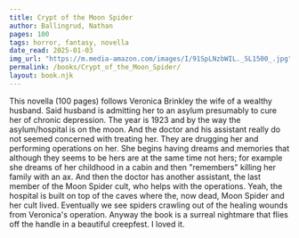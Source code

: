 ```yaml
---
title: Crypt of the Moon Spider
author: Ballingrud, Nathan
pages: 100
tags: horror, fantasy, novella
date_read: 2025-01-03
img_url: "https://m.media-amazon.com/images/I/91SpLNzbWIL._SL1500_.jpg"
permalink: /books/Crypt_of_the_Moon_Spider/
layout: book.njk
---
```

This novella (100 pages) follows Veronica Brinkley the wife of a wealthy husband. Said husband is admitting her to an asylum presumably to cure her of chronic depression.
The year is 1923 and by the way the asylum/hospital is on the moon.  And the doctor and his assistant really do not seemed concerned with treating her.  They are drugging
her and performing operations on her.  She begins having dreams and memories that although they seems to be hers are at the same time not hers; for
example she dreams of her childhood in a cabin and then "remembers" killing her family with an ax.  And then the doctor has another assistant, the
last member of the Moon Spider cult, who helps with the operations. Yeah, the hospital is built on top of the caves where the, now dead, Moon Spider and her cult
lived.  Eventually we see spiders crawling out of the healing wounds from Veronica's operation.  Anyway the book is a surreal nightmare that flies off the handle in a beautiful creepfest.  I loved it.
